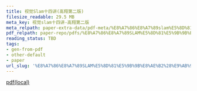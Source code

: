 ```yaml
---
title: 视觉Slam十四讲(高翔第二版)
filesize_readable: 29.5 MB
meta_key: 视觉slam十四讲-高翔第二版
meta_relpath: paper-extra-data/pdf-meta/%E8%A7%86%E8%A7%89slam%E5%8D%81%E5%9B%9B%E8%AE%B2-%E9%AB%98%E7%BF%94%E7%AC%AC%E4%BA%8C%E7%89%88.yaml
pdf_relpath: paper-repo/pdfs/%E8%A7%86%E8%A7%89SLAM%E5%8D%81%E5%9B%9B%E8%AE%B2%28%E9%AB%98%E7%BF%94%E7%AC%AC%E4%BA%8C%E7%89%88%29.pdf
reading_status: TBD
tags:
- gen-from-pdf
- other-default
- paper
url_slug: '%E8%A7%86%E8%A7%89SLAM%E5%8D%81%E5%9B%9B%E8%AE%B2%28%E9%AB%98%E7%BF%94%E7%AC%AC%E4%BA%8C%E7%89%88%29'
---
```


[pdf(local)](../../paper-repo/pdfs/%E8%A7%86%E8%A7%89SLAM%E5%8D%81%E5%9B%9B%E8%AE%B2%28%E9%AB%98%E7%BF%94%E7%AC%AC%E4%BA%8C%E7%89%88%29.pdf)
